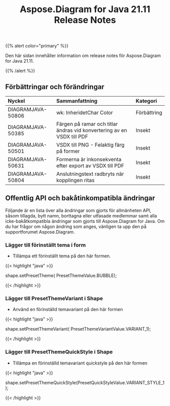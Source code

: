 ﻿---
title: Aspose.Diagram for Java 21.11 Release Notes
type: docs
weight: 2
url: /sv/java/aspose-diagram-for-java-21-11-release-notes/
---
{{% alert color="primary" %}}

Den här sidan innehåller information om release notes för Aspose.Diagram for Java 21.11.

{{% /alert %}}
## **Förbättringar och förändringar**  ##

|**Nyckel**|**Sammanfattning**|**Kategori**|
|:- |:- |:- |
|DIAGRAMJAVA-50806|wk: InheridetChar Color|Förbättring|
|DIAGRAMJAVA-50385|Färgen på ramar och titlar ändras vid konvertering av en VSDX till PDF|Insekt|
|DIAGRAMJAVA-50501|VSDX till PNG - Felaktig färg på former|Insekt|
|DIAGRAMJAVA-50631|Formerna är inkonsekventa efter export av VSDX till PDF|Insekt|
|DIAGRAMJAVA-50804|Anslutningstext radbryts när kopplingen ritas|Insekt|
## **Offentlig API och bakåtinkompatibla ändringar**
Följande är en lista över alla ändringar som gjorts för allmänheten API, såsom tillagda, bytt namn, borttagna eller utfasade medlemmar samt alla icke-bakåtkompatibla ändringar som gjorts till Aspose.Diagram for Java. Om du har frågor om någon ändring som anges, vänligen ta upp den på supportforumet Aspose.Diagram.



### **Lägger till förinställt tema i form**
- Tillämpa ett förinställt tema på den här formen.

{{< highlight "java" >}}
 
 shape.setPresetTheme( PresetThemeValue.BUBBLE);

{{< /highlight >}}


### **Lägger till PresetThemeVariant i Shape**
- Använd en förinställd temavariant på den här formen

{{< highlight "java" >}}

shape.setPresetThemeVariant( PresetThemeVariantValue.VARIANT_1);

{{< /highlight >}}

### **Lägger till PresetThemeQuickStyle i Shape**
- Tillämpa en förinställd temavariant quickstyle på den här formen

{{< highlight "java" >}}

shape.setPresetThemeQuickStyle(PresetQuickStyleValue.VARIANT_STYLE_1);

{{< /highlight >}}



